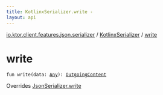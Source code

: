 ```yaml
---
title: KotlinxSerializer.write - 
layout: api
---
```


<div class='api-docs-breadcrumbs'><a href="../index.html">io.ktor.client.features.json.serializer</a> / <a href="index.html">KotlinxSerializer</a> / <a href="./write.html">write</a></div>

# write

<div class="signature"><code><span class="keyword">fun </span><span class="identifier">write</span><span class="symbol">(</span><span class="parameterName" id="io.ktor.client.features.json.serializer.KotlinxSerializer$write(kotlin.Any)/data">data</span><span class="symbol">:</span>&nbsp;<a href="https://kotlinlang.org/api/latest/jvm/stdlib/kotlin/-any/index.html"><span class="identifier">Any</span></a><span class="symbol">)</span><span class="symbol">: </span><a href="../../io.ktor.http.content/-outgoing-content/index.html"><span class="identifier">OutgoingContent</span></a></code></div>

Overrides <a href="../../io.ktor.client.features.json/-json-serializer/write.html">JsonSerializer.write</a>

